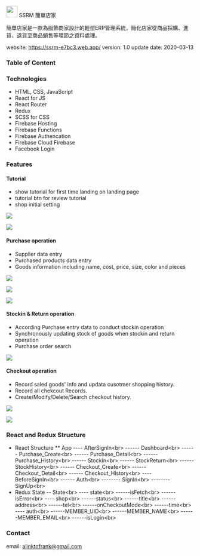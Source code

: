 <img src="https://i.imgur.com/tDAl8oW.png  " width=30px/> SSRM 簡單店家

簡單店家是一款為服飾商家設計的輕型ERP管理系統，簡化店家從商品採購、進貨、退貨至商品銷售等環節之資料處理。

website: https://ssrm-e7bc3.web.app/
version: 1.0 
update date: 2020-03-13

### Table of Content


### Technologies
* HTML, CSS, JavaScript
* React for JS
* React Router
* Redux
* SCSS for CSS
* Firebase Hosting
* Firebase Functions
* Firebase Authencation
* Firebase Cloud Firebase
* Facebook Login

### Features
#### Tutorial
* show tutorial for first time landing on landing page
* tutorial btn for review tutorial
* shop initial setting

![](https://i.imgur.com/SF5DSXy.png)

![](https://i.imgur.com/OUVYusv.png)

#### Purchase operation
* Supplier data entry 
* Purchased products data entry
* Goods information including name, cost, price, size, color and pieces 

![](https://i.imgur.com/t7fkQa6.png)

![](https://i.imgur.com/G6XLRvA.png)

![](https://i.imgur.com/uGr19Fn.png)

#### Stockin & Return operation
* According Purchase entry data to conduct stockin operation
* Synchronously updating stock of goods when stockin and return operation
* Purchase order search

![](https://i.imgur.com/JgYBKpY.png)

#### Checkout operation
* Record saled goods' info and updata cusotmer shopping history.
* Record all chekcout Records.
* Create/Modify/Delete/Search checkout history.

![](https://i.imgur.com/RpwwyK2.png)

![](https://i.imgur.com/snlSnLx.png)

### React and Redux Structure

* React Structure
** App
---- AfterSignIn<br\>
------ Dashboard<br\>
------ Purchase_Create<br\>
------ Purchase_Detail<br\>
------ Purchase_History<br\>
------ StockIn<br\>
------ StockReturn<br\>
------ StockHistory<br\>
------ Checkout_Create<br\>
------ Checkout_Detail<br\>
------ Checkout_History<br\>
---- BeforeSignIn<br\>
------ Auth<br\>
-------- SignIn<br\>
-------- SignUp<br\>
* Redux State
-- State<br\>
---- state<br\>
------isFetch<br\>
------isError<br\>
---- shop<br\>
------status<br\>
------title<br\>
------address<br\>
------tel<br\>
------onCheckoutMode<br\>
------time<br\>
---- auth<br\>
------MEMBER_UID<br\>
------MEMBER_NAME<br\>
------MEMBER_EMAIL<br\>
------isLogin<br\>

### Contact

email: alinktofrank@gmail.com
